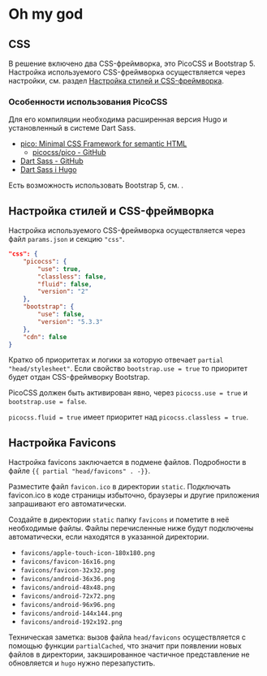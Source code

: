 # Oh my god

## CSS

В решение включено два CSS-фреймворка, это PicoCSS и Bootstrap 5.
Настройка используемого CSS-фреймворка осуществляется через настройки, см. раздел [Настройка стилей и CSS-фреймворка](#настройка-стилей-и-css-фреймворка).

### Особенности использования PicoCSS

Для его компиляции необходима расширенная версия Hugo и установленный в системе Dart Sass.

* [pico: Minimal CSS Framework for semantic HTML](https://picocss.com/)
  * [picocss/pico - GitHub](https://github.com/picocss/pico)
* [Dart Sass - GitHub](https://github.com/sass/dart-sass)
* [Dart Sass i Hugo](https://gohugo.io/functions/css/sass/#dart-sass)

Есть возможность использовать Bootstrap 5, см. .

## Настройка стилей и CSS-фреймворка

Настройка используемого CSS-фреймворка осуществляется через файл `params.json` и секцию `"css"`.

```json
"css": {
    "picocss": {
        "use": true,
        "classless": false,
        "fluid": false,
        "version": "2"
    },
    "bootstrap": {
        "use": false,
        "version": "5.3.3"
    },
    "cdn": false
}
```

Кратко об приоритетах и логики за которую отвечает `partial "head/stylesheet"`.
Если свойство `bootstrap.use = true` то приоритет будет отдан CSS-фреймворку Bootstrap.

PicoCSS должен быть активирован явно, через `picocss.use = true` и `bootstrap.use = false`.

`picocss.fluid = true` имеет приоритет над `picocss.classless = true`.

## Настройка Favicons

Настройка favicons заключается в подмене файлов. Подробности в файле `{{ partial "head/favicons" . -}}`.

Разместите файл `favicon.ico` в директории `static`. Подключать favicon.ico в коде страницы избыточно, браузеры и другие приложения запрашивают его автоматически.

Создайте в директории `static` папку `favicons` и пометите в неё необходимые файлы.
Файлы перечисленные ниже будут подключены автоматически, если находятся в указанной директории.

* `favicons/apple-touch-icon-180x180.png`
* `favicons/favicon-16x16.png`
* `favicons/favicon-32x32.png`
* `favicons/android-36x36.png`
* `favicons/android-48x48.png`
* `favicons/android-72x72.png`
* `favicons/android-96x96.png`
* `favicons/android-144x144.png`
* `favicons/android-192x192.png`

Техническая заметка: вызов файла `head/favicons` осуществляется с помощью функции `partialCached`, что значит при появлении новых файлов в директории, закэшированное частичное представление не обновляется и `hugo` нужно перезапустить.

